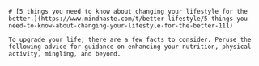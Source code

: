 
    # [5 things you need to know about changing your lifestyle for the better.](https://www.mindhaste.com/t/better lifestyle/5-things-you-need-to-know-about-changing-your-lifestyle-for-the-better-111)

    To upgrade your life, there are a few facts to consider. Peruse the following advice for guidance on enhancing your nutrition, physical activity, mingling, and beyond.
    